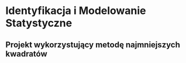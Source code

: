 # Identyfikacja i Modelowanie Statystyczne
## Projekt wykorzystujący metodę najmniejszych kwadratów

